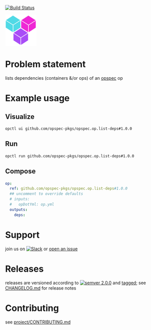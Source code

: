 [![Build Status](https://github.com/opspec-pkgs/opspec.op.list-deps/workflows/build/badge.svg?branch=main)](https://github.com/opspec-pkgs/opspec.op.list-deps/actions?query=workflow%3Abuild+branch%3Amain)

<img src="icon.svg" alt="icon" height="100px">

# Problem statement

lists dependencies (containers &/or ops) of an [opspec](https://opspec.io) op

# Example usage

## Visualize

```shell
opctl ui github.com/opspec-pkgs/opspec.op.list-deps#1.0.0
```

## Run

```
opctl run github.com/opspec-pkgs/opspec.op.list-deps#1.0.0
```

## Compose

```yaml
op:
  ref: github.com/opspec-pkgs/opspec.op.list-deps#1.0.0
  ## uncomment to override defaults
  # inputs:
  #   opDotYml: op.yml
  outputs:
    deps:
```

# Support

join us on
[![Slack](https://img.shields.io/badge/slack-opctl-E01563.svg)](https://join.slack.com/t/opctl/shared_invite/zt-51zodvjn-Ul_UXfkhqYLWZPQTvNPp5w)
or
[open an issue](https://github.com/opspec-pkgs/opspec.op.list-deps/issues)

# Releases

releases are versioned according to
[![semver 2.0.0](https://img.shields.io/badge/semver-2.0.0-brightgreen.svg)](http://semver.org/spec/v2.0.0.html)
and [tagged](https://git-scm.com/book/en/v2/Git-Basics-Tagging); see
[CHANGELOG.md](CHANGELOG.md) for release notes

# Contributing

see
[project/CONTRIBUTING.md](https://github.com/opspec-pkgs/project/blob/main/CONTRIBUTING.md)
